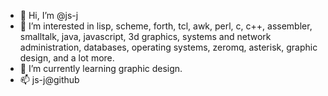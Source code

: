- 👋 Hi, I’m @js-j
- 👀 I’m interested in lisp, scheme, forth, tcl, awk, perl, c, c++, assembler, smalltalk, java, javascript, 3d graphics, systems and network administration, databases, operating systems, zeromq, asterisk, graphic design, and a lot more.
- 🌱 I’m currently learning graphic design.
- 📫 js-j@github

<!---
js-j/js-j is a ✨ special ✨ repository because its `README.md` (this file) appears on your GitHub profile.
You can click the Preview link to take a look at your changes.
--->
